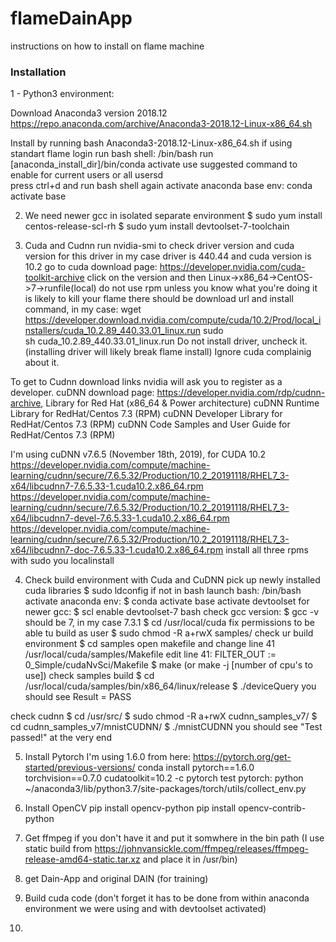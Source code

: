 # flameDainApp

instructions on how to install on flame machine

### Installation

1 - Python3 environment:

Download Anaconda3 version 2018.12
https://repo.anaconda.com/archive/Anaconda3-2018.12-Linux-x86_64.sh

Install by running  bash Anaconda3-2018.12-Linux-x86_64.sh
if using standart flame login run bash shell: /bin/bash
run [anaconda_install_dir]/bin/conda activate
use suggested command to enable for current users or all usersd  
press ctrl+d and run bash shell again
activate anaconda base env:
conda activate base

2) We need newer gcc in isolated separate environment
$ sudo yum install centos-release-scl-rh
$ sudo yum install devtoolset-7-toolchain

3) Cuda and Cudnn
run nvidia-smi to check driver version and cuda version for this driver
in my case driver is 440.44 and cuda version is 10.2
go to cuda download page:
https://developer.nvidia.com/cuda-toolkit-archive
click on the version and then Linux->x86_64->CentOS->7->runfile(local)
do not use rpm unless you know what you're doing it is likely to kill your flame
there should be download url and install command, in my case:
wget https://developer.download.nvidia.com/compute/cuda/10.2/Prod/local_installers/cuda_10.2.89_440.33.01_linux.run
sudo sh cuda_10.2.89_440.33.01_linux.run
Do not install driver, uncheck it. (installing driver will likely break flame install)
Ignore cuda complainig about it.

To get to Cudnn download links nvidia will ask you to register as a developer.
cuDNN download page:	https://developer.nvidia.com/rdp/cudnn-archive,
Library for Red Hat (x86_64 & Power architecture)
cuDNN Runtime Library for RedHat/Centos 7.3 (RPM)
cuDNN Developer Library for RedHat/Centos 7.3 (RPM)
cuDNN Code Samples and User Guide for RedHat/Centos 7.3 (RPM)

I'm using cuDNN v7.6.5 (November 18th, 2019), for CUDA 10.2
https://developer.nvidia.com/compute/machine-learning/cudnn/secure/7.6.5.32/Production/10.2_20191118/RHEL7_3-x64/libcudnn7-7.6.5.33-1.cuda10.2.x86_64.rpm
https://developer.nvidia.com/compute/machine-learning/cudnn/secure/7.6.5.32/Production/10.2_20191118/RHEL7_3-x64/libcudnn7-devel-7.6.5.33-1.cuda10.2.x86_64.rpm
https://developer.nvidia.com/compute/machine-learning/cudnn/secure/7.6.5.32/Production/10.2_20191118/RHEL7_3-x64/libcudnn7-doc-7.6.5.33-1.cuda10.2.x86_64.rpm
install all three rpms with sudo you localinstall 

4) Check build environment with Cuda and CuDNN
pick up newly installed cuda libraries
$ sudo ldconfig
if not in bash launch bash: /bin/bash
activate anaconda env:
$ conda activate base
activate devtoolset for newer gcc:
$ scl enable devtoolset-7 bash
check gcc version:
$ gcc -v
should be 7, in my case 7.3.1
$ cd /usr/local/cuda
fix permissions to be able tu build as user
$ sudo chmod -R a+rwX samples/
check ur build environment
$ cd samples
open makefile and change line 41
/usr/local/cuda/samples/Makefile
edit line 41:
FILTER_OUT := 0_Simple/cudaNvSci/Makefile
$ make (or make -j [number of cpu's to use])
check samples build
$ cd /usr/local/cuda/samples/bin/x86_64/linux/release
$ ./deviceQuery
you should see Result = PASS

check cudnn
$ cd /usr/src/
$ sudo chmod -R a+rwX cudnn_samples_v7/
$ cd cudnn_samples_v7/mnistCUDNN/
$ ./mnistCUDNN
you should see "Test passed!" at the very end

5) Install Pytorch
I'm using 1.6.0 from here: https://pytorch.org/get-started/previous-versions/
conda install pytorch==1.6.0 torchvision==0.7.0 cudatoolkit=10.2 -c pytorch
test pytorch:
python ~/anaconda3/lib/python3.7/site-packages/torch/utils/collect_env.py

6) Install OpenCV
pip install opencv-python
pip install opencv-contrib-python

7) Get ffmpeg if you don't have it and put it somwhere in the bin path
(I use static build from https://johnvansickle.com/ffmpeg/releases/ffmpeg-release-amd64-static.tar.xz
and place it in /usr/bin)

8) get Dain-App and original DAIN (for training)

9) Build cuda code (don't forget it has to be done from within anaconda environment we were using and  with devtoolset activated)

10)